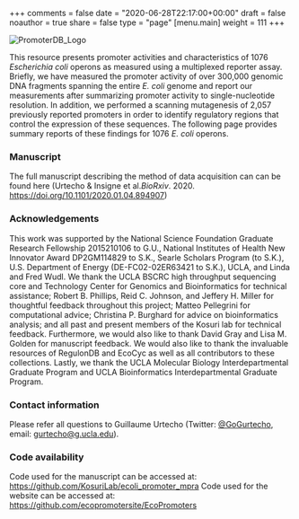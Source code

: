+++
comments = false
date = "2020-06-28T22:17:00+00:00"
draft = false
noauthor = true
share = false
type = "page"
[menu.main]
weight = 111
+++

![PromoterDB_Logo](/logos/pdb_v1_4x-8.png)

This resource presents promoter activities and characteristics of 1076 *Escherichia coli* operons as measured using a multiplexed reporter assay. Briefly, we have measured the promoter activity of over 300,000 genomic DNA fragments spanning the entire *E. coli* genome and report our measurements after summarizing promoter activity to single-nucleotide resolution. In addition, we performed a scanning mutagenesis of 2,057 previously reported promoters in order to identify regulatory regions that control the expression of these sequences. The following page provides summary reports of these findings for 1076 *E. coli* operons. 

### Manuscript

The full manuscript describing the method of data acquisition can can be found here (Urtecho & Insigne et al.*BioRxiv*. 2020. https://doi.org/10.1101/2020.01.04.894907)

### Acknowledgements

This work was supported by the National Science Foundation Graduate Research Fellowship 2015210106 to G.U., National Institutes of Health New Innovator Award DP2GM114829 to S.K., Searle Scholars Program (to S.K.), U.S. Department of Energy (DE-FC02-02ER63421 to S.K.), UCLA, and Linda and Fred Wudl. We thank the UCLA BSCRC high throughput sequencing core and Technology Center for Genomics and Bioinformatics for technical assistance; Robert B. Phillips, Reid C. Johnson, and Jeffery H. Miller for thoughtful feedback throughout this project; Matteo Pellegrini for computational advice; Christina P. Burghard for advice on bioinformatics analysis; and all past and present members of the Kosuri lab for technical feedback. Furthermore, we would also like to thank David Gray and Lisa M. Golden for manuscript feedback. We would also like to thank the invaluable resources of RegulonDB and EcoCyc as well as all contributors to these collections. Lastly, we thank the UCLA Molecular Biology Interdepartmental Graduate Program and UCLA Bioinformatics Interdepartmental Graduate Program.

### Contact information
Please refer all questions to Guillaume Urtecho (Twitter: [@GoGurtecho](https://twitter.com/gogurtecho?lang=en), email: gurtecho@g.ucla.edu). 

### Code availability

Code used for the manuscript can be accessed at: https://github.com/KosuriLab/ecoli_promoter_mpra
Code used for the website can be accessed at: https://github.com/ecopromotersite/EcoPromoters
